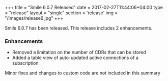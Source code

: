 +++
title = "Smile 6.0.7 Released"
date = 2017-02-27T11:44:06+04:00
type = "release"
layout = "single"
section = 'release'
img = "/images/release6.jpg"
+++

Smile 6.0.7 has been released. This release includes 2 enhancements.

<h3>Enhancements</h3>
<ul>
<li>Removed a limitation on the number of CDRs that can be stored</li>
<li>Added a table view of auto-updated active connections of a subscription</li>
</ul>

Minor fixes and changes to custom code are not included in this summary